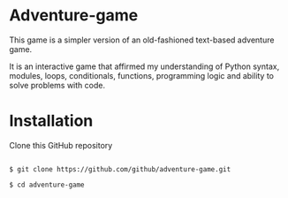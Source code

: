 # Adventure-game

This game is a simpler version of an old-fashioned text-based adventure game.

It is an interactive game that affirmed my understanding of Python syntax, modules, loops, conditionals, functions, programming logic and ability to solve problems with code.

# Installation

Clone this GitHub repository 
```

$ git clone https://github.com/github/adventure-game.git

$ cd adventure-game
```
